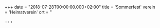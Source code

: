 +++
date = "2018-07-28T00:00:00.000+02:00"
title = 'Sommerfest'
verein = 'Heimatverein'
ort = ''

+++

      